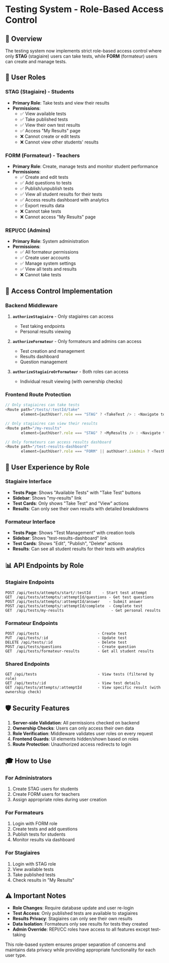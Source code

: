 # Testing System - Role-Based Access Control

## 🎯 Overview

The testing system now implements strict role-based access control where only **STAG** (stagiaire) users can take tests, while **FORM** (formateur) users can create and manage tests.

## 👥 User Roles

### **STAG (Stagiaire) - Students**
- **Primary Role**: Take tests and view their results
- **Permissions**:
  - ✅ View available tests
  - ✅ Take published tests
  - ✅ View their own test results
  - ✅ Access "My Results" page
  - ❌ Cannot create or edit tests
  - ❌ Cannot view other students' results

### **FORM (Formateur) - Teachers**
- **Primary Role**: Create, manage tests and monitor student performance
- **Permissions**:
  - ✅ Create and edit tests
  - ✅ Add questions to tests
  - ✅ Publish/unpublish tests
  - ✅ View all student results for their tests
  - ✅ Access results dashboard with analytics
  - ✅ Export results data
  - ❌ Cannot take tests
  - ❌ Cannot access "My Results" page

### **REPI/CC (Admins)**
- **Primary Role**: System administration
- **Permissions**:
  - ✅ All formateur permissions
  - ✅ Create user accounts
  - ✅ Manage system settings
  - ✅ View all tests and results
  - ❌ Cannot take tests

## 🔐 Access Control Implementation

### **Backend Middleware**

1. **`authorizeStagiaire`** - Only stagiaires can access
   - Test taking endpoints
   - Personal results viewing

2. **`authorizeFormateur`** - Only formateurs and admins can access
   - Test creation and management
   - Results dashboard
   - Question management

3. **`authorizeStagiaireOrFormateur`** - Both roles can access
   - Individual result viewing (with ownership checks)

### **Frontend Route Protection**

```javascript
// Only stagiaires can take tests
<Route path="/tests/:testId/take" 
       element={authUser?.role === "STAG" ? <TakeTest /> : <Navigate to="/login" />} />

// Only stagiaires can view their results
<Route path="/my-results" 
       element={authUser?.role === "STAG" ? <MyResults /> : <Navigate to="/login" />} />

// Only formateurs can access results dashboard
<Route path="/test-results-dashboard" 
       element={authUser?.role === "FORM" || authUser?.isAdmin ? <TestResultsDashboard /> : <Navigate to="/login" />} />
```

## 🚀 User Experience by Role

### **Stagiaire Interface**
- **Tests Page**: Shows "Available Tests" with "Take Test" buttons
- **Sidebar**: Shows "my-results" link
- **Test Cards**: Only shows "Take Test" and "View" actions
- **Results**: Can only see their own results with detailed breakdowns

### **Formateur Interface**
- **Tests Page**: Shows "Test Management" with creation tools
- **Sidebar**: Shows "test-results-dashboard" link
- **Test Cards**: Shows "Edit", "Publish", "Delete" actions
- **Results**: Can see all student results for their tests with analytics

## 📊 API Endpoints by Role

### **Stagiaire Endpoints**
```
POST /api/tests/attempts/start/:testId     - Start test attempt
GET  /api/tests/attempts/:attemptId/questions - Get test questions
POST /api/tests/attempts/:attemptId/answer    - Submit answer
POST /api/tests/attempts/:attemptId/complete  - Complete test
GET  /api/tests/my-results                     - Get personal results
```

### **Formateur Endpoints**
```
POST /api/tests                          - Create test
PUT  /api/tests/:id                      - Update test
DELETE /api/tests/:id                    - Delete test
POST /api/tests/questions                - Create question
GET  /api/tests/formateur-results        - Get all student results
```

### **Shared Endpoints**
```
GET /api/tests                           - View tests (filtered by role)
GET /api/tests/:id                       - View test details
GET /api/tests/attempts/:attemptId       - View specific result (with ownership check)
```

## 🛡️ Security Features

1. **Server-side Validation**: All permissions checked on backend
2. **Ownership Checks**: Users can only access their own data
3. **Role Verification**: Middleware validates user roles on every request
4. **Frontend Guards**: UI elements hidden/shown based on roles
5. **Route Protection**: Unauthorized access redirects to login

## 🎓 How to Use

### **For Administrators**
1. Create STAG users for students
2. Create FORM users for teachers
3. Assign appropriate roles during user creation

### **For Formateurs**
1. Login with FORM role
2. Create tests and add questions
3. Publish tests for students
4. Monitor results via dashboard

### **For Stagiaires**
1. Login with STAG role
2. View available tests
3. Take published tests
4. Check results in "My Results"

## ⚠️ Important Notes

- **Role Changes**: Require database update and user re-login
- **Test Access**: Only published tests are available to stagiaires
- **Results Privacy**: Stagiaires can only see their own results
- **Data Isolation**: Formateurs only see results for tests they created
- **Admin Override**: REPI/CC roles have access to all features except test-taking

This role-based system ensures proper separation of concerns and maintains data privacy while providing appropriate functionality for each user type.
